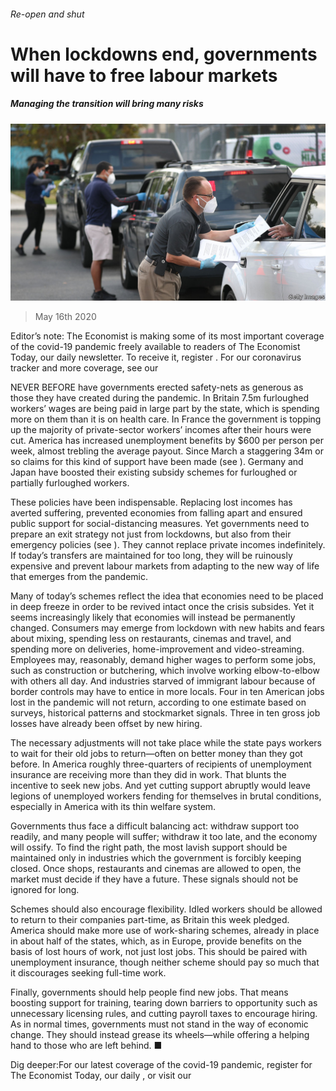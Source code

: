 ###### Re-open and shut

# When lockdowns end, governments will have to free labour markets 

##### Managing the transition will bring many risks 

![image](images/20200516_LDP502.jpg) 

> May 16th 2020 

Editor’s note: The Economist is making some of its most important coverage of the covid-19 pandemic freely available to readers of The Economist Today, our daily newsletter. To receive it, register . For our coronavirus tracker and more coverage, see our 

NEVER BEFORE have governments erected safety-nets as generous as those they have created during the pandemic. In Britain 7.5m furloughed workers’ wages are being paid in large part by the state, which is spending more on them than it is on health care. In France the government is topping up the majority of private-sector workers’ incomes after their hours were cut. America has increased unemployment benefits by $600 per person per week, almost trebling the average payout. Since March a staggering 34m or so claims for this kind of support have been made (see ). Germany and Japan have boosted their existing subsidy schemes for furloughed or partially furloughed workers.

These policies have been indispensable. Replacing lost incomes has averted suffering, prevented economies from falling apart and ensured public support for social-distancing measures. Yet governments need to prepare an exit strategy not just from lockdowns, but also from their emergency policies (see ). They cannot replace private incomes indefinitely. If today’s transfers are maintained for too long, they will be ruinously expensive and prevent labour markets from adapting to the new way of life that emerges from the pandemic.


Many of today’s schemes reflect the idea that economies need to be placed in deep freeze in order to be revived intact once the crisis subsides. Yet it seems increasingly likely that economies will instead be permanently changed. Consumers may emerge from lockdown with new habits and fears about mixing, spending less on restaurants, cinemas and travel, and spending more on deliveries, home-improvement and video-streaming. Employees may, reasonably, demand higher wages to perform some jobs, such as construction or butchering, which involve working elbow-to-elbow with others all day. And industries starved of immigrant labour because of border controls may have to entice in more locals. Four in ten American jobs lost in the pandemic will not return, according to one estimate based on surveys, historical patterns and stockmarket signals. Three in ten gross job losses have already been offset by new hiring.

The necessary adjustments will not take place while the state pays workers to wait for their old jobs to return—often on better money than they got before. In America roughly three-quarters of recipients of unemployment insurance are receiving more than they did in work. That blunts the incentive to seek new jobs. And yet cutting support abruptly would leave legions of unemployed workers fending for themselves in brutal conditions, especially in America with its thin welfare system.

Governments thus face a difficult balancing act: withdraw support too readily, and many people will suffer; withdraw it too late, and the economy will ossify. To find the right path, the most lavish support should be maintained only in industries which the government is forcibly keeping closed. Once shops, restaurants and cinemas are allowed to open, the market must decide if they have a future. These signals should not be ignored for long.

Schemes should also encourage flexibility. Idled workers should be allowed to return to their companies part-time, as Britain this week pledged. America should make more use of work-sharing schemes, already in place in about half of the states, which, as in Europe, provide benefits on the basis of lost hours of work, not just lost jobs. This should be paired with unemployment insurance, though neither scheme should pay so much that it discourages seeking full-time work.

Finally, governments should help people find new jobs. That means boosting support for training, tearing down barriers to opportunity such as unnecessary licensing rules, and cutting payroll taxes to encourage hiring. As in normal times, governments must not stand in the way of economic change. They should instead grease its wheels—while offering a helping hand to those who are left behind. ■

Dig deeper:For our latest coverage of the covid-19 pandemic, register for The Economist Today, our daily , or visit our 

